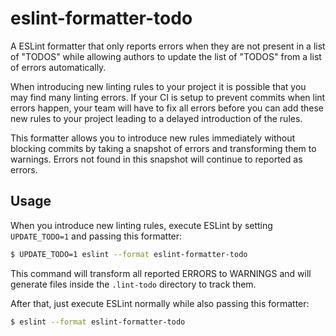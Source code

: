 # eslint-formatter-todo

A ESLint formatter that only reports errors when they are not present in a list of "TODOS" while allowing authors to update the list of "TODOS" from a list of errors automatically.

When introducing new linting rules to your project it is possible that you may find many linting errors. If your CI is setup to prevent commits when lint errors happen, your team will have to fix all errors before you can add these new rules to your project leading to a delayed introduction of the rules.

This formatter allows you to introduce new rules immediately without blocking commits by taking a snapshot of errors and transforming them to warnings. Errors not found in this snapshot will continue to reported as errors.

## Usage

When you introduce new linting rules, execute ESLint by setting `UPDATE_TODO=1` and passing this formatter:

```bash
$ UPDATE_TODO=1 eslint --format eslint-formatter-todo
```

This command will transform all reported ERRORS to WARNINGS and will generate files inside the `.lint-todo` directory to track them.

After that, just execute ESLint normally while also passing this formatter:

```bash
$ eslint --format eslint-formatter-todo
```
